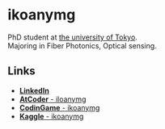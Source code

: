 # ikoanymg
PhD student at [the university of Tokyo](https://www.u-tokyo.ac.jp/en/index.html).  
Majoring in Fiber Photonics, Optical sensing.

## Links
- [**LinkedIn**](https://www.linkedin.com/in/naoki-yamaguchi-10a700143/)
- [**AtCoder** - iloanymg](https://atcoder.jp/users/ikoanymg)
- [**CodinGame** - ikoanymg](https://www.codingame.com/profile/d6e97a4bcdec1d6c989ce7eade7d077d2458174)
- [**Kaggle** - ikoanymg](https://www.kaggle.com/ikoanymg)

<!--
**ikoanymg/ikoanymg** is a ✨ _special_ ✨ repository because its `README.md` (this file) appears on your GitHub profile.

Here are some ideas to get you started:

- 🔭 I’m currently working on ...
- 🌱 I’m currently learning ...
- 👯 I’m looking to collaborate on ...
- 🤔 I’m looking for help with ...
- 💬 Ask me about ...
- 📫 How to reach me: ...
- 😄 Pronouns: ...
- ⚡ Fun fact: ...
-->
